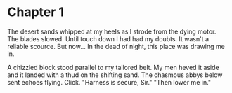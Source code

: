 # Chapter 1

The desert sands whipped at my heels as I strode from the dying motor.
The blades slowed.
Until touch down I had had my doubts.
It wasn't a reliable scource. 
But now... 
In the dead of night, this place was drawing me in.

A chizzled block stood parallel to my tailored belt. 
My men heved it aside and it landed with a thud on the shifting sand. 
The chasmous abbys below sent echoes flying. 
Click. 
"Harness is secure, Sir."
"Then lower me in."